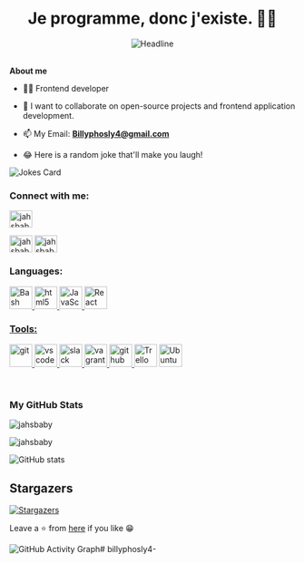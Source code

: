 
<h1 align="center"> Je programme, donc j'existe. 👨‍💻 </h1>
 <div align="center">
  <img src="https://readme-typing-svg.herokuapp.com?color=0000FF&size=32&center=true&vCenter=true&width=600&height=50&lines=%F0%9F%91%8B+Hi,+I'm+Bildad+Ochieng;Passionate+Problem+Solver;👩‍💻+++Front-End+Developer;Software+Engineer;Freelancer;Open-Source+Enthusiast" alt="Headline" />
 </div>

 <br>

**About me**

- 👩‍💻 Frontend developer

- 👯 I want to collaborate on open-source projects and frontend application development.


- 📫 My Email: **Billyphosly4@gmail.com**

- 😂 Here is a random joke that'll make you laugh!

![Jokes Card](https://readme-jokes.vercel.app/api?theme=algolia&borderColor=white)

<h3 align="left">Connect with me:</h3>
<p align="left">
<a href="https://www.facebook.com/profile.php?id=61573897072145" target="blank"><img align="center" src="https://raw.githubusercontent.com/rahuldkjain/github-profile-readme-generator/master/src/images/icons/Social/facebook.svg" alt="jahsbaby" height="30" width="40" /></a>

<a href="https://www.instagram.com/bildad962?igsh=MTh4Z3R0Z2NvNGh6Ng==" target="blank"><img align="center" src="https://raw.githubusercontent.com/rahuldkjain/github-profile-readme-generator/master/src/images/icons/Social/instagram.svg" alt="jahsbaby" height="30" width="40" /></a>
<a href="https://www.tiktok.com/@billyphosly800" target="blank"><img align="center" src="https://raw.githubusercontent.com/rahuldkjain/github-profile-readme-generator/master/src/images/icons/Social/Tik Tok.svg" alt="jahsbaby" height="30" width="40" /></a>

</p>

<h3 align="left">Languages:</h3>
<p align="left">
  <a href="https://www.cprogramming.com/" target="_blank" rel="noreferrer">
  <img loading="lazy" height="40" width="40" title="Bash" src="https://cdn.simpleicons.org/gnubash/4EAA25" alt="Bash Shell icon" />
  <img loading="lazy" height="40" width="40" title="Html" src="https://cdn.simpleicons.org/html5/E34F26" alt="html5 icon" />
  <img loading="lazy" height="40" width="40" title="JavaScript" src="https://cdn.simpleicons.org/javascript/F7DF1E" alt="JavaScript icon" />
  <img loading="lazy" height="40" width="40" title="React" src="https://cdn.simpleicons.org/react/FF0FF" alt="React icon" />
</p>

<h3 align="left">Tools:</h3>
<p align="left">
  <a href="https://git-scm.com/" target="_blank" rel="noreferrer"> <img src="https://www.vectorlogo.zone/logos/git-scm/git-scm-icon.svg" alt="git" width="40" title="git" height="40"/> </a>
  <a href="https://code.visualstudio.com/" target="_blank" rel="noreferrer"> <img src="https://www.vectorlogo.zone/logos/visualstudio_code/visualstudio_code-icon.svg" alt="vscode" width="40" height="40"/> </a>
  <a href="https://slack.com/" target="_blank" rel="noreferrer"> <img src="https://www.vectorlogo.zone/logos/slack/slack-icon.svg" alt="slack" width="40" title="slack" height="40"/> </a>
  <a href="https://www.vagrantup.com/" target="_blank" rel="noreferrer"> <img src="https://www.vectorlogo.zone/logos/vagrantup/vagrantup-icon.svg" alt="vagrant" width="40" title="vagrant" height="40"/> </a>
  <a href="https://github.com/" target="_blank" rel="noreferrer"> <img src="https://www.vectorlogo.zone/logos/github/github-icon.svg" alt="github" width="40" title="github" height="40"/> </a>
  <img loading="lazy" height="40" width="40" title="Trello" src="https://cdn.simpleicons.org/trello/0079BF" alt="Trello icon" />
  <img loading="lazy" height="40" width="40" title="Ubuntu" src="https://cdn.simpleicons.org/ubuntu/E95420" alt="Ubuntu icon" />
 
 
 
</p>

<br>

<h3 align=left>My GitHub Stats</h3>
 <p align="left">
  <img src="https://github-readme-streak-stats.herokuapp.com/?user=billyphosly4&theme=algolia" alt="jahsbaby" />
</p>

<p align="left">
   <img align="center" src="https://github-readme-stats-eight-theta.vercel.app/api/top-langs/?username=billyphosly4&layout=compact&langs_count=8&theme=algolia" alt="jahsbaby" />
</p>

![GitHub stats](https://github-readme-stats.vercel.app/api?username=billyphosly4&theme=algolia&show_icons=true&count_private=true&hide_title=true)

## Stargazers

[![Stargazers](http://bytecrank.com/nastyox/reporoster/php/stargazersSVG.ph&repo=billyphosly4&theme=Kenya)]()

Leave a ⭐ from [here](https://github.com/billyphosly4) if you like 😁

<img src="https://github-readme-activity-graph.vercel.app/graph?username=thesongmartins&theme=high-contrast&height=250&custom_title=My%20Contribution%20Graph" alt="GitHub Activity Graph"># billyphosly4-
